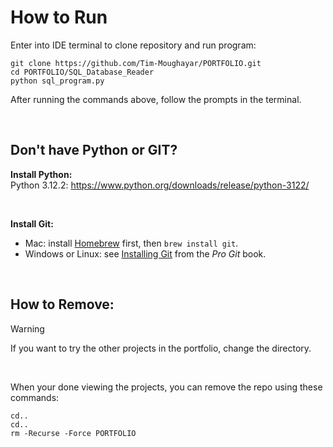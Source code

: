 # How to Run
Enter into IDE terminal to clone repository and run program:
```
git clone https://github.com/Tim-Moughayar/PORTFOLIO.git
cd PORTFOLIO/SQL_Database_Reader
python sql_program.py                
```

After running the commands above, follow the prompts in the terminal.

<br/>

## Don't have Python or GIT?
**Install Python:**\
Python 3.12.2: https://www.python.org/downloads/release/python-3122/

<br/>

**Install Git:**
- Mac: install [Homebrew](http://mxcl.github.com/homebrew/) first, then `brew install git`.
- Windows or Linux: see [Installing Git](http://git-scm.com/book/en/Getting-Started-Installing-Git) from the _Pro Git_ book.

<br/>

## How to Remove:
> [!WARNING]  
> If you want to try the other projects in the portfolio, change the directory.

<br/>

When your done viewing the projects, you can remove the repo using these commands:
```
cd..
cd..
rm -Recurse -Force PORTFOLIO
```
